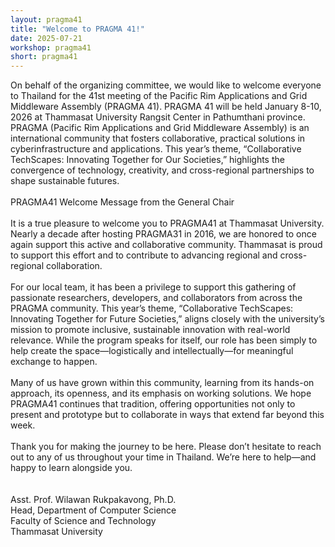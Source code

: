 ```yaml
---
layout: pragma41
title: "Welcome to PRAGMA 41!"
date: 2025-07-21
workshop: pragma41
short: pragma41
---
```


On behalf of the organizing committee, we would like to welcome everyone to
Thailand for the 41st meeting of the Pacific Rim Applications and Grid
Middleware Assembly (PRAGMA 41). PRAGMA 41 will be held January 8-10, 2026 at
Thammasat University Rangsit Center in Pathumthani province.  PRAGMA (Pacific
Rim Applications and Grid Middleware Assembly) is an international community
that fosters collaborative, practical solutions in cyberinfrastructure and
applications. This year’s theme, “Collaborative TechScapes: Innovating
Together for Our Societies,” highlights the convergence of technology,
creativity, and cross-regional partnerships to shape sustainable futures.
<br>
<br>
PRAGMA41 Welcome Message from the General Chair<br>
<br>
It is a true pleasure to welcome you to PRAGMA41 at Thammasat University. Nearly a decade after hosting PRAGMA31 in 2016, we are honored to once again support this active and collaborative community. Thammasat is proud to support this effort and to contribute to advancing regional and cross-regional collaboration.<br><br>
For our local team, it has been a privilege to support this gathering of passionate researchers, developers, and collaborators from across the PRAGMA community. This year’s theme, “Collaborative TechScapes: Innovating Together for Future Societies,” aligns closely with the university’s mission to promote inclusive, sustainable innovation with real-world relevance.  While the program speaks for itself, our role has been simply to help create the space—logistically and intellectually—for meaningful exchange to happen.<br><br>
Many of us have grown within this community, learning from its hands-on approach, its openness, and its emphasis on working solutions. We hope PRAGMA41 continues that tradition, offering opportunities not only to present and prototype but to collaborate in ways that extend far beyond this week.<br><br>
Thank you for making the journey to be here. Please don’t hesitate to reach out to any of us throughout your time in Thailand. We’re here to help—and happy to learn alongside you.<br><br>
<br>
Asst. Prof. Wilawan Rukpakavong, Ph.D.<br>
Head, Department of Computer Science <br>
Faculty of Science and Technology<br>
Thammasat University<br>
<!--<div class="border40">PRAGMA 41 General Co-Chairs</div>-->

